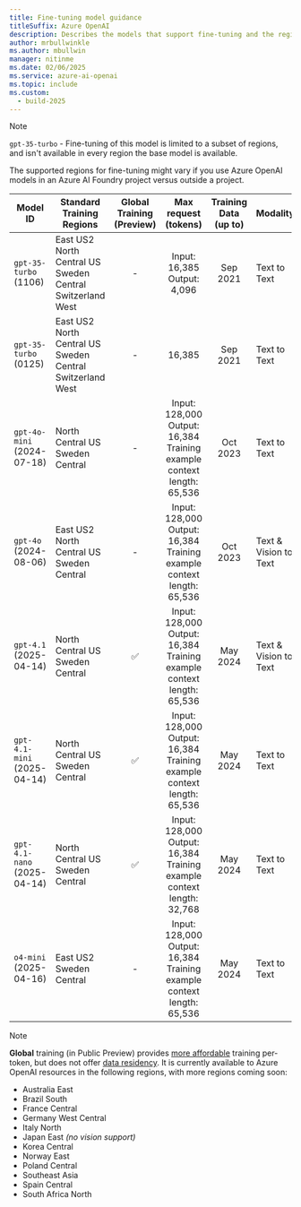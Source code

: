 ```yaml
---
title: Fine-tuning model guidance
titleSuffix: Azure OpenAI
description: Describes the models that support fine-tuning and the regions where fine-tuning is available.
author: mrbullwinkle
ms.author: mbullwin
manager: nitinme
ms.date: 02/06/2025
ms.service: azure-ai-openai
ms.topic: include
ms.custom:
  - build-2025
---
```


> [!NOTE]
> `gpt-35-turbo` - Fine-tuning of this model is limited to a subset of regions, and isn't available in every region the base model is available. 
>
> The supported regions for fine-tuning might vary if you use Azure OpenAI models in an Azure AI Foundry project versus outside a project.
>

|  Model ID  | Standard Training Regions | Global Training (Preview) | Max request (tokens) | Training Data (up to) | Modality |
|  --- | --- | :---: | :---: | :---: | --- |
| `gpt-35-turbo` (1106) | East US2 <br> North Central US <br> Sweden Central <br> Switzerland West | - | Input: 16,385<br> Output: 4,096 |  Sep 2021 | Text to Text |
| `gpt-35-turbo` (0125)  | East US2 <br> North Central US <br> Sweden Central <br> Switzerland West | - | 16,385 | Sep 2021 | Text to Text |
| `gpt-4o-mini` (2024-07-18) | North Central US <br> Sweden Central | - | Input: 128,000 <br> Output: 16,384  <br> Training example context length: 65,536 | Oct 2023 | Text to Text |
| `gpt-4o` (2024-08-06) | East US2 <br> North Central US <br> Sweden Central | - | Input: 128,000 <br> Output: 16,384  <br> Training example context length: 65,536 | Oct 2023 | Text & Vision to Text |
| `gpt-4.1` (2025-04-14) | North Central US <br> Sweden Central | ✅ | Input: 128,000 <br> Output: 16,384 <br> Training example context length: 65,536 | May 2024 | Text & Vision to Text |
| `gpt-4.1-mini` (2025-04-14) | North Central US <br> Sweden Central | ✅ | Input: 128,000 <br> Output: 16,384 <br> Training example context length: 65,536 | May 2024 | Text to Text |
| `gpt-4.1-nano` (2025-04-14) | North Central US <br> Sweden Central | ✅ | Input: 128,000 <br> Output: 16,384 <br> Training example context length: 32,768 | May 2024 | Text to Text |
| `o4-mini` (2025-04-16) | East US2 <br> Sweden Central | - | Input: 128,000 <br> Output: 16,384 <br> Training example context length: 65,536 | May 2024 | Text to Text |

> [!NOTE]
> **Global** training (in Public Preview) provides [more affordable](https://aka.ms/aoai-pricing) training per-token, but does not offer [data residency](https://aka.ms/data-residency). It is currently available to Azure OpenAI resources in the following regions, with more regions coming soon:
>- Australia East
>- Brazil South
>- France Central
>- Germany West Central
>- Italy North
>- Japan East _(no vision support)_
>- Korea Central
>- Norway East
>- Poland Central
>- Southeast Asia
>- Spain Central
>- South Africa North

